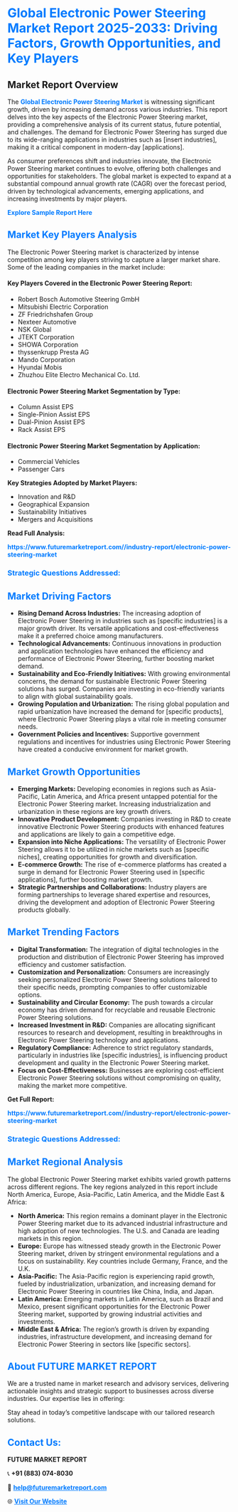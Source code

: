 <h1 style="color: #007BFF;">Global Electronic Power Steering Market Report 2025-2033: Driving Factors, Growth Opportunities, and Key Players</h1>

<section id="overview">
<h2>Market Report Overview</h2>
<p>The <a href="https://www.futuremarketreport.com//industry-report/electronic-power-steering-market" style="color: #007BFF; text-decoration: none;"><strong>Global Electronic Power Steering Market</strong></a> is witnessing significant growth, driven by increasing demand across various industries. This report delves into the key aspects of the Electronic Power Steering market, providing a comprehensive analysis of its current status, future potential, and challenges. The demand for Electronic Power Steering has surged due to its wide-ranging applications in industries such as [insert industries], making it a critical component in modern-day [applications].</p>
<p>As consumer preferences shift and industries innovate, the Electronic Power Steering market continues to evolve, offering both challenges and opportunities for stakeholders. The global market is expected to expand at a substantial compound annual growth rate (CAGR) over the forecast period, driven by technological advancements, emerging applications, and increasing investments by major players.</p>
</section>

<section id="overview">
<p><a href="https://www.futuremarketreport.com//request-sample/reportId=87211" style="color: #007BFF; text-decoration: none;"><strong>Explore Sample Report Here</strong></a></p>
</section>

<section id="key-players">
<h2 style="color: #007BFF;">Market Key Players Analysis</h2>
<p>The Electronic Power Steering market is characterized by intense competition among key players striving to capture a larger market share. Some of the leading companies in the market include:</p>
<h4>Key Players Covered in the Electronic Power Steering Report:</h4>
<ul><li>Robert Bosch Automotive Steering GmbH</li><li>Mitsubishi Electric Corporation</li><li>ZF Friedrichshafen Group</li><li>Nexteer Automotive</li><li>NSK Global</li><li>JTEKT Corporation</li><li>SHOWA Corporation</li><li>thyssenkrupp Presta AG</li><li>Mando Corporation</li><li>Hyundai Mobis</li><li>Zhuzhou Elite Electro Mechanical Co. Ltd.</li></ul>
<h4>Electronic Power Steering Market Segmentation by Type:</h4>
<ul><li>Column Assist EPS</li><li>Single-Pinion Assist EPS</li><li>Dual-Pinion Assist EPS</li><li>Rack Assist EPS</li></ul>

<h4>Electronic Power Steering Market Segmentation by Application:</h4>
<ul><li>Commercial Vehicles</li><li>Passenger Cars</li></ul>
<p><strong>Key Strategies Adopted by Market Players:</strong></p>
<ul>
<li>Innovation and R&D</li>
<li>Geographical Expansion</li>
<li>Sustainability Initiatives</li>
<li>Mergers and Acquisitions</li>
</ul>
</section>

<section>
<p><strong>Read Full Analysis: </strong></p><a href="https://www.futuremarketreport.com//industry-report/electronic-power-steering-market" style="color: #007BFF; text-decoration: none;"><strong>https://www.futuremarketreport.com//industry-report/electronic-power-steering-market</strong></a>
<h3 style="color: #007BFF;">Strategic Questions Addressed:</h3>
</section>

<section id="driving-factors">
<h2 style="color: #007BFF;">Market Driving Factors</h2>
<ul>
<li><strong>Rising Demand Across Industries:</strong> The increasing adoption of Electronic Power Steering in industries such as [specific industries] is a major growth driver. Its versatile applications and cost-effectiveness make it a preferred choice among manufacturers.</li>
<li><strong>Technological Advancements:</strong> Continuous innovations in production and application technologies have enhanced the efficiency and performance of Electronic Power Steering, further boosting market demand.</li>
<li><strong>Sustainability and Eco-Friendly Initiatives:</strong> With growing environmental concerns, the demand for sustainable Electronic Power Steering solutions has surged. Companies are investing in eco-friendly variants to align with global sustainability goals.</li>
<li><strong>Growing Population and Urbanization:</strong> The rising global population and rapid urbanization have increased the demand for [specific products], where Electronic Power Steering plays a vital role in meeting consumer needs.</li>
<li><strong>Government Policies and Incentives:</strong> Supportive government regulations and incentives for industries using Electronic Power Steering have created a conducive environment for market growth.</li>
</ul>
</section>

<section id="growth-opportunities">
<h2 style="color: #007BFF;">Market Growth Opportunities</h2>
<ul>
<li><strong>Emerging Markets:</strong> Developing economies in regions such as Asia-Pacific, Latin America, and Africa present untapped potential for the Electronic Power Steering market. Increasing industrialization and urbanization in these regions are key growth drivers.</li>
<li><strong>Innovative Product Development:</strong> Companies investing in R&D to create innovative Electronic Power Steering products with enhanced features and applications are likely to gain a competitive edge.</li>
<li><strong>Expansion into Niche Applications:</strong> The versatility of Electronic Power Steering allows it to be utilized in niche markets such as [specific niches], creating opportunities for growth and diversification.</li>
<li><strong>E-commerce Growth:</strong> The rise of e-commerce platforms has created a surge in demand for Electronic Power Steering used in [specific applications], further boosting market growth.</li>
<li><strong>Strategic Partnerships and Collaborations:</strong> Industry players are forming partnerships to leverage shared expertise and resources, driving the development and adoption of Electronic Power Steering products globally.</li>
</ul>
</section>

<section id="trending-factors">
<h2 style="color: #007BFF;">Market Trending Factors</h2>
<ul>
<li><strong>Digital Transformation:</strong> The integration of digital technologies in the production and distribution of Electronic Power Steering has improved efficiency and customer satisfaction.</li>
<li><strong>Customization and Personalization:</strong> Consumers are increasingly seeking personalized Electronic Power Steering solutions tailored to their specific needs, prompting companies to offer customizable options.</li>
<li><strong>Sustainability and Circular Economy:</strong> The push towards a circular economy has driven demand for recyclable and reusable Electronic Power Steering solutions.</li>
<li><strong>Increased Investment in R&D:</strong> Companies are allocating significant resources to research and development, resulting in breakthroughs in Electronic Power Steering technology and applications.</li>
<li><strong>Regulatory Compliance:</strong> Adherence to strict regulatory standards, particularly in industries like [specific industries], is influencing product development and quality in the Electronic Power Steering market.</li>
<li><strong>Focus on Cost-Effectiveness:</strong> Businesses are exploring cost-efficient Electronic Power Steering solutions without compromising on quality, making the market more competitive.</li>
</ul>
</section>

<section>
<p><strong>Get Full Report: </strong></p><a href="https://www.futuremarketreport.com//industry-report/electronic-power-steering-market" style="color: #007BFF; text-decoration: none;"><strong>https://www.futuremarketreport.com//industry-report/electronic-power-steering-market</strong></a>
<h3 style="color: #007BFF;">Strategic Questions Addressed:</h3>
</section>


<section id="regional-analysis">
<h2 style="color: #007BFF;">Market Regional Analysis</h2>
<p>The global Electronic Power Steering market exhibits varied growth patterns across different regions. The key regions analyzed in this report include North America, Europe, Asia-Pacific, Latin America, and the Middle East & Africa:</p>
<ul>
<li><strong>North America:</strong> This region remains a dominant player in the Electronic Power Steering market due to its advanced industrial infrastructure and high adoption of new technologies. The U.S. and Canada are leading markets in this region.</li>
<li><strong>Europe:</strong> Europe has witnessed steady growth in the Electronic Power Steering market, driven by stringent environmental regulations and a focus on sustainability. Key countries include Germany, France, and the U.K.</li>
<li><strong>Asia-Pacific:</strong> The Asia-Pacific region is experiencing rapid growth, fueled by industrialization, urbanization, and increasing demand for Electronic Power Steering in countries like China, India, and Japan.</li>
<li><strong>Latin America:</strong> Emerging markets in Latin America, such as Brazil and Mexico, present significant opportunities for the Electronic Power Steering market, supported by growing industrial activities and investments.</li>
<li><strong>Middle East & Africa:</strong> The region’s growth is driven by expanding industries, infrastructure development, and increasing demand for Electronic Power Steering in sectors like [specific sectors].</li>
</ul>
</section>

<footer>
<h2 style="color: #007BFF;">About FUTURE MARKET REPORT</h2>
<p>We are a trusted name in market research and advisory services, delivering actionable insights and strategic support to businesses across diverse industries. Our expertise lies in offering:</p>

<p>Stay ahead in today’s competitive landscape with our tailored research solutions.</p>

<h2 style="color: #007BFF;">Contact Us:</h2>
<p><strong>FUTURE MARKET REPORT</strong></p>
<p>📞 <strong>+91 (883) 074-8030</strong></p>
<p>📧 <strong><a href="mailto:help@futuremarketreport.com" style="color: #007BFF;">help@futuremarketreport.com</a></strong></p>
<p>🌐 <strong><a href="https://www.futuremarketreport.com/" style="color: #007BFF;">Visit Our Website</a></strong></p>
</footer>